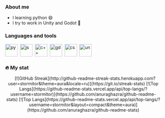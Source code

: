 ### About me
- I learning python :smile:
- I try to work in Unity and Godot :gem:
 ### Languages and tools
 <img src="https://cdn.jsdelivr.net/gh/devicons/devicon@latest/icons/python/python-original.svg"    
 title="py" width="40" height="40"/>&nbsp; 
 <img src="https://cdn.jsdelivr.net/gh/devicons/devicon@latest/icons/javascript/javascript-original.svg"
 title="js" width="40" height="40"/>&nbsp;
 <img src="https://cdn.jsdelivr.net/gh/devicons/devicon@latest/icons/cplusplus/cplusplus-original.svg"
 title="c++" width="40" height="40"/>&nbsp;
 <img src="https://cdn.jsdelivr.net/gh/devicons/devicon@latest/icons/godot/godot-original.svg" 
 title="gd" width="40" height="40"/>&nbsp;
  <img src="https://cdn.jsdelivr.net/gh/devicons/devicon@latest/icons/csharp/csharp-original.svg" 
 title="cs" width="40" height="40"/>&nbsp;
  <img src="https://cdn.jsdelivr.net/gh/devicons/devicon@latest/icons/unity/unity-original.svg" title="un" width="40" height="40" />&nbsp;
          


### :fire: My stat

 <div id="stat" align="center">
  <img src="https://github-profile-summary-cards.vercel.app/api/cards/profile-details?username=stormitor&theme=aura" alt=""/>
  <img src="https://github-profile-summary-cards.vercel.app/api/cards/stats?username=stormit&theme=aura" alt="" />
  <img scr="http://github-readme-streak-stats.herokuapp.com?user=stormitor&theme=aura&locale=ru" alt="" />
  [![GitHub Streak](http://github-readme-streak-stats.herokuapp.com?user=stormitor&theme=aura&locale=ru)](https://git.io/streak-stats)
  [![Top Langs](https://github-readme-stats.vercel.app/api/top-langs/?username=stormitor)](https://github.com/anuraghazra/github-readme-stats)
  [![Top Langs](https://github-readme-stats.vercel.app/api/top-langs/?username=stormitor&layout=compact&theme=aura)](https://github.com/anuraghazra/github-readme-stats)
 </div>

  
  
 
